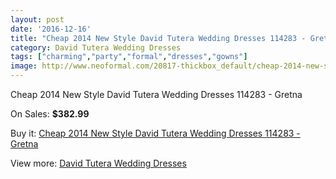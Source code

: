 ```yaml
---
layout: post
date: '2016-12-16'
title: "Cheap 2014 New Style David Tutera Wedding Dresses 114283 - Gretna"
category: David Tutera Wedding Dresses
tags: ["charming","party","formal","dresses","gowns"]
image: http://www.neoformal.com/20817-thickbox_default/cheap-2014-new-style-david-tutera-wedding-dresses-114283-gretna.jpg
---
```

Cheap 2014 New Style David Tutera Wedding Dresses 114283 - Gretna

On Sales: **$382.99**
<a href="https://www.neoformal.com/en/david-tutera-wedding-dresses-2014/6684-cheap-2014-new-style-david-tutera-wedding-dresses-114283-gretna.html"><amp-img layout="responsive" width="600" height="600" src="//www.neoformal.com/20817-thickbox_default/cheap-2014-new-style-david-tutera-wedding-dresses-114283-gretna.jpg" alt="Cheap 2014 New Style David Tutera Wedding Dresses 114283 - Gretna 0" /></a>
<a href="https://www.neoformal.com/en/david-tutera-wedding-dresses-2014/6684-cheap-2014-new-style-david-tutera-wedding-dresses-114283-gretna.html"><amp-img layout="responsive" width="600" height="600" src="//www.neoformal.com/20818-thickbox_default/cheap-2014-new-style-david-tutera-wedding-dresses-114283-gretna.jpg" alt="Cheap 2014 New Style David Tutera Wedding Dresses 114283 - Gretna 1" /></a>
<a href="https://www.neoformal.com/en/david-tutera-wedding-dresses-2014/6684-cheap-2014-new-style-david-tutera-wedding-dresses-114283-gretna.html"><amp-img layout="responsive" width="600" height="600" src="//www.neoformal.com/20819-thickbox_default/cheap-2014-new-style-david-tutera-wedding-dresses-114283-gretna.jpg" alt="Cheap 2014 New Style David Tutera Wedding Dresses 114283 - Gretna 2" /></a>

Buy it: [Cheap 2014 New Style David Tutera Wedding Dresses 114283 - Gretna](https://www.neoformal.com/en/david-tutera-wedding-dresses-2014/6684-cheap-2014-new-style-david-tutera-wedding-dresses-114283-gretna.html "Cheap 2014 New Style David Tutera Wedding Dresses 114283 - Gretna")

View more: [David Tutera Wedding Dresses](https://www.neoformal.com/en/97-david-tutera-wedding-dresses-2014 "David Tutera Wedding Dresses")